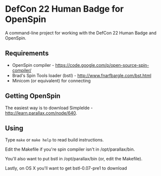 # DefCon 22 Human Badge for OpenSpin

A command-line project for working with the DefCon 22 Human Badge and OpenSpin.

## Requirements
* OpenSpin compiler - https://code.google.com/p/open-source-spin-compiler/
* Brad's Spin Tools loader (bstl) - http://www.fnarfbargle.com/bst.html
* Minicom (or equivalent) for connecting

## Getting OpenSpin
The easiest way is to download SimpleIde - http://learn.parallax.com/node/640.

## Using
Type `make` or `make help` to read build instructions.

Edit the Makefile if you're spin compiler isn't in /opt/parallax/bin.

You'll also want to put bstl in /opt/parallax/bin (or, edit the Makefile).

Lastly, on OS X you'll want to get bstl-0.07-pre1 to download 
